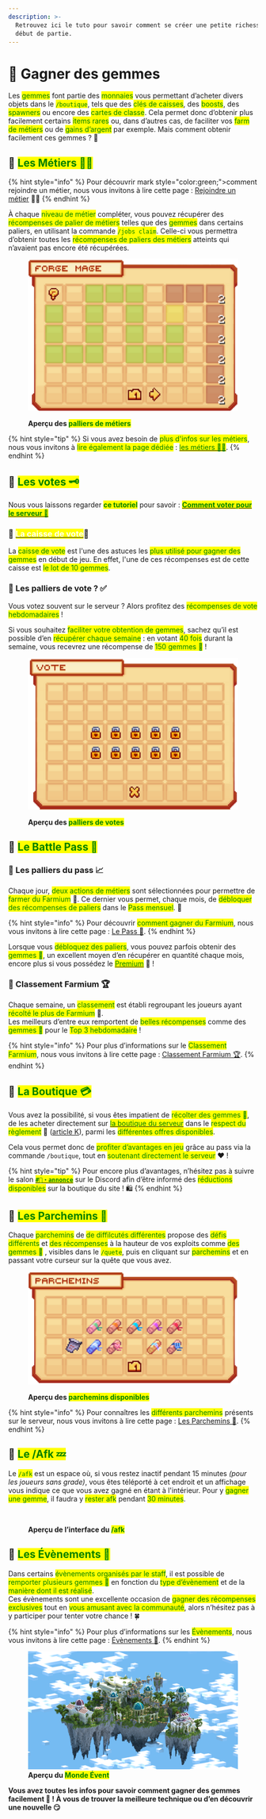 ```yaml
---
description: >-
  Retrouvez ici le tuto pour savoir comment se créer une petite richesse en
  début de partie.
---
```


# 💎 Gagner des gemmes

Les <mark style="color:green;">gemmes</mark> font partie des <mark style="color:green;">monnaies</mark> vous permettant d’acheter divers objets dans le <mark style="color:green;">`/boutique`</mark>, tels que des <mark style="color:green;">clés de caisses</mark>, des <mark style="color:green;">boosts</mark>, des <mark style="color:green;">spawners</mark> ou encore des <mark style="color:green;">cartes de classe</mark>. Cela permet donc d’obtenir plus facilement certains <mark style="color:green;">items rares</mark> ou, dans d’autres cas, de faciliter vos <mark style="color:green;">farm de métiers</mark> ou de <mark style="color:green;">gains d’argent</mark> par exemple. Mais comment obtenir facilement ces gemmes ? 🤔

## 🔶 <mark style="color:green;">Les Métiers 👷‍♂️</mark>

{% hint style="info" %}
Pour découvrir mark style="color:green;">comment rejoindre un métier</mark>, nous vous invitons à lire cette page : [Rejoindre un métier](https://wiki.evolucraft.fr/le-gameplay/les-metiers#comment-rejoindre-un-metier) 👷‍♂️
{% endhint %}

À chaque <mark style="color:green;">niveau de métier</mark> compléter, vous pouvez récupérer des <mark style="color:green;">récompenses de palier de métiers</mark> telles que des <mark style="color:green;">gemmes</mark> dans certains paliers, en utilisant la commande <mark style="color:green;">`/jobs claim`</mark>. Celle-ci vous permettra d’obtenir toutes les <mark style="color:green;">récompenses de paliers des métiers</mark> atteints qui n’avaient pas encore été récupérées.

<figure><img src="../.gitbook/assets/Jobs/Palier.png" alt=""><figcaption><p><strong>Aperçu des </strong><mark style="color:green;"><strong>palliers de métiers</strong></mark></p></figcaption></figure>

{% hint style="tip" %}
Si vous avez besoin de <mark style="color:green;">plus d'infos sur les métiers</mark>, nous vous invitons à <mark style="color:green;">lire également la page dédiée</mark> : [<mark style="color:green;">les métiers 👷‍♂️</mark>](https://wiki.evolucraft.fr/le-gameplay/les-metiers).
{% endhint %}

## 🔶 <mark style="color:green;">Les votes 🗝️</mark>

Nous vous laissons regarder <mark style="color:green;">**ce tutoriel**</mark> pour savoir : [<mark style="color:green;">**Comment voter pour le serveur 📩**</mark>](https://wiki.evolucraft.fr/tuto-et-astuce/voter)

### 🔹 [<mark style="color:white;">La caisse de vote</mark>](https://wiki.evolucraft.fr/le-gameplay/les-caisses#caisse-vote)🎁

La <mark style="color:green;">caisse de vote</mark> est l'une des astuces les <mark style="color:green;">plus utilisé pour gagner des gemmes</mark> en début de jeu. En effet, l'une de ces récompenses est de cette caisse est <mark style="color:green;">le lot de 10 gemmes</mark>.

### 🔹 Les palliers de vote ? ✅

Vous votez souvent sur le serveur ? Alors profitez des <mark style="color:green;">récompenses de vote hebdomadaires</mark> ! 

Si vous souhaitez <mark style="color:green;">faciliter votre obtention de gemmes</mark>, sachez qu’il est possible d’en <mark style="color:green;">récupérer chaque semaine</mark> : en votant <mark style="color:green;">40 fois</mark> durant la semaine, vous recevrez une récompense de <mark style="color:green;">150 gemmes 💎</mark> !  

<figure><img src="../.gitbook/assets/Tuto_Et_Astuce/Vote/PalierVote.png" alt=""><figcaption><p><strong>Aperçu des </strong><mark style="color:green;"><strong>palliers de votes</strong></mark></p></figcaption></figure>

## 🔶 <mark style="color:green;">Le Battle Pass 🔱</mark>

### 🔹 Les palliers du pass 📈

Chaque jour, <mark style="color:green;">deux actions de métiers</mark> sont sélectionnées pour permettre de <mark style="color:green;">farmer du Farmium</mark> 🔱. Ce dernier vous permet, chaque mois, de <mark style="color:green;">débloquer des récompenses de paliers</mark> dans le <mark style="color:green;">Pass mensuel</mark>. 🎁  

{% hint style="info" %}
Pour découvrir <mark style="color:green;">comment gagner du Farmium</mark>, nous vous invitons à lire cette page : [Le Pass 🔱](https://wiki.evolucraft.fr/le-gameplay/pass#comment-gagner-du-farmium).
{% endhint %}

Lorsque vous <mark style="color:green;">débloquez des paliers</mark>, vous pouvez parfois obtenir des <mark style="color:green;">gemmes 💎</mark>, un excellent moyen d’en récupérer en quantité chaque mois, encore plus si vous possédez le [<mark style="color:green;">Premium</mark>](https://wiki.evolucraft.fr/le-gameplay/les-grades#abonnement-premium) 👑 !

### 🔹 Classement Farmium 🏆

Chaque semaine, un <mark style="color:green;">classement</mark> est établi regroupant les joueurs ayant <mark style="color:green;">récolté le plus de Farmium</mark> 🔱.  
Les meilleurs d’entre eux remportent de <mark style="color:green;">belles récompenses</mark> comme des <mark style="color:green;">gemmes 💎</mark> pour le <mark style="color:green;">Top 3 hebdomadaire</mark> !  

{% hint style="info" %}
Pour plus d’informations sur le <mark style="color:green;">Classement Farmium</mark>, nous vous invitons à lire cette page : [Classement Farmium 🏆](https://wiki.evolucraft.fr/le-gameplay/pass#comment-gagner-du-farmium).
{% endhint %}

## 🔶 <mark style="color:green;">La Boutique 💳</mark>

Vous avez la possibilité, si vous êtes impatient de <mark style="color:green;">récolter des gemmes 💎</mark>, de les acheter directement sur [<mark style="color:green;">la boutique du serveur</mark>](https://store.evolucraft.fr) dans le <mark style="color:green;">respect du règlement</mark> 🧾 ([article K](https://wiki.evolucraft.fr/informations-importantes/reglement-ig#article-k-la-boutique)), parmi les <mark style="color:green;">différentes offres disponibles</mark>.

Cela vous permet donc de <mark style="color:green;">profiter d’avantages en jeu</mark> grâce au pass via la commande `/boutique`, tout en <mark style="color:green;">soutenant directement le serveur</mark> ❤️ !

{% hint style="tip" %}
Pour encore plus d’avantages, n’hésitez pas à suivre le salon [<mark style="color:green;">**`#📯・annonce`**</mark>](https://discord.com/channels/699670538737418343/703689221743050903) sur le Discord afin d’être informé des <mark style="color:green;">réductions disponibles</mark> sur la boutique du site ! 🛍️
{% endhint %}

## 🔶 <mark style="color:green;">Les Parchemins 📜</mark>

Chaque <mark style="color:green;">parchemins</mark> de <mark style="color:green;">de diffilcutés différentes</mark> propose des <mark style="color:green;">défis différents</mark> et <mark style="color:green;">des récompenses</mark> à la hauteur de vos exploits comme <mark style="color:green;">des gemmes 💎</mark> , visibles dans le <mark style="color:green;">`/quete`</mark>, puis en cliquant sur <mark style="color:green;">parchemins</mark> et en passant votre curseur sur la quête que vous avez.

<figure><img src="../.gitbook/assets/Quete/QueteReward.png" alt=""><figcaption><p><strong>Aperçu des </strong><mark style="color:green;"><strong>parchemins disponibles</strong></mark></p></figcaption></figure>

{% hint style="info" %}
Pour connaîtres les  <mark style="color:green;">différents parchemins</mark> présents sur le serveur, nous vous invitons à lire cette page : [Les Parchemins 📜](https://wiki.evolucraft.fr/le-gameplay/les-quetes#parchemin-daventure).
{% endhint %}

## 🔶 <mark style="color:green;">Le /Afk 💤</mark>

Le <mark style="color:green;">`/afk`</mark> est un espace où, si vous restez inactif pendant 15 minutes _(pour les joueurs sans grade)_, vous êtes téléporté à cet endroit et un affichage vous indique ce que vous avez gagné en étant à l'intérieur. Pour y <mark style="color:green;">gagner une gemme</mark>, il faudra y <mark style="color:green;">rester afk</mark> pendant <mark style="color:green;">30 minutes</mark>.

<figure><img src="../.gitbook/assets/Menu/Interface_Afk.png" alt=""><figcaption><p><strong>Aperçu de l’interface du </strong><mark style="color:green;"><strong>/afk</strong></mark></p></figcaption></figure>

## 🔶 <mark style="color:green;">Les Évènements 🎪</mark>

Dans certains <mark style="color:green;">évènements organisés par le staff</mark>, il est possible de <mark style="color:green;">remporter plusieurs gemmes 💎</mark> en fonction du <mark style="color:green;">type d’évènement</mark> et de la <mark style="color:green;">manière dont il est réalisé</mark>.  
Ces évènements sont une excellente occasion de <mark style="color:green;">gagner des récompenses exclusives</mark> tout en <mark style="color:green;">vous amusant avec la communauté</mark>, alors n’hésitez pas à y participer pour tenter votre chance ! 🍀

{% hint style="info" %}
Pour plus d’informations sur les <mark style="color:green;">Évènements</mark>, nous vous invitons à lire cette page : [Évènements 🎪](https://wiki.evolucraft.fr/le-gameplay/les-evenements#des-evenements-de-lequipe-danimation).
{% endhint %}

<figure><img src="../.gitbook/assets/Evenement/MondeEvent.png" alt=""><figcaption><strong>Aperçu du <mark style="color:green;">Monde Évent</mark></strong></figcaption></figure>

**Vous avez toutes les infos pour savoir comment gagner des gemmes facilement 🤑 ! À vous de trouver la meilleure technique ou d’en découvrir une nouvelle 😏**
